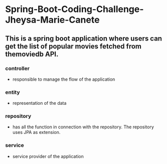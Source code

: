# Spring-Boot-Coding-Challenge-Jheysa-Marie-Canete
## This is a spring boot application where users can get the list of popular movies fetched from themoviedb API.

### controller
- responsible to manage the flow of the application
### entity
- representation of the data
### repository
- has all the function in connection with the repository. The repository uses JPA as extension.
### service
- service provider of the application
